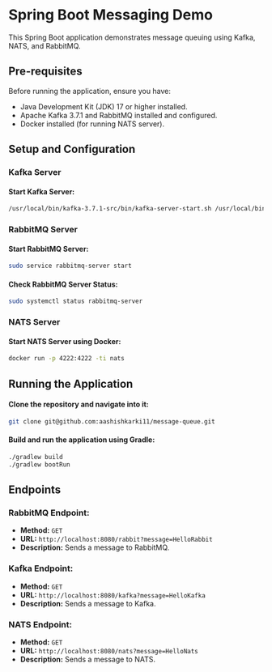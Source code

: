 # Spring Boot Messaging Demo

This Spring Boot application demonstrates message queuing using Kafka, NATS, and RabbitMQ.

## Pre-requisites

Before running the application, ensure you have:

- Java Development Kit (JDK) 17 or higher installed.
- Apache Kafka 3.7.1 and RabbitMQ installed and configured.
- Docker installed (for running NATS server).

## Setup and Configuration

### Kafka Server

#### Start Kafka Server:
```bash
/usr/local/bin/kafka-3.7.1-src/bin/kafka-server-start.sh /usr/local/bin/kafka-3.7.1-src/config/server.properties
```

### RabbitMQ Server

#### Start RabbitMQ Server:
```bash
sudo service rabbitmq-server start
```
#### Check RabbitMQ Server Status:
```bash
sudo systemctl status rabbitmq-server
```

### NATS Server
#### Start NATS Server using Docker:
```bash
docker run -p 4222:4222 -ti nats
```

## Running the Application
#### Clone the repository and navigate into it:
```bash
git clone git@github.com:aashishkarki11/message-queue.git

```
#### Build and run the application using Gradle:
```bash
./gradlew build
./gradlew bootRun

```

## Endpoints

### RabbitMQ Endpoint:

- **Method:** `GET`
- **URL:** `http://localhost:8080/rabbit?message=HelloRabbit`
- **Description:** Sends a message to RabbitMQ.

### Kafka Endpoint:

- **Method:** `GET`
- **URL:** `http://localhost:8080/kafka?message=HelloKafka`
- **Description:** Sends a message to Kafka.

### NATS Endpoint:

- **Method:** `GET`
- **URL:** `http://localhost:8080/nats?message=HelloNats`
- **Description:** Sends a message to NATS.






